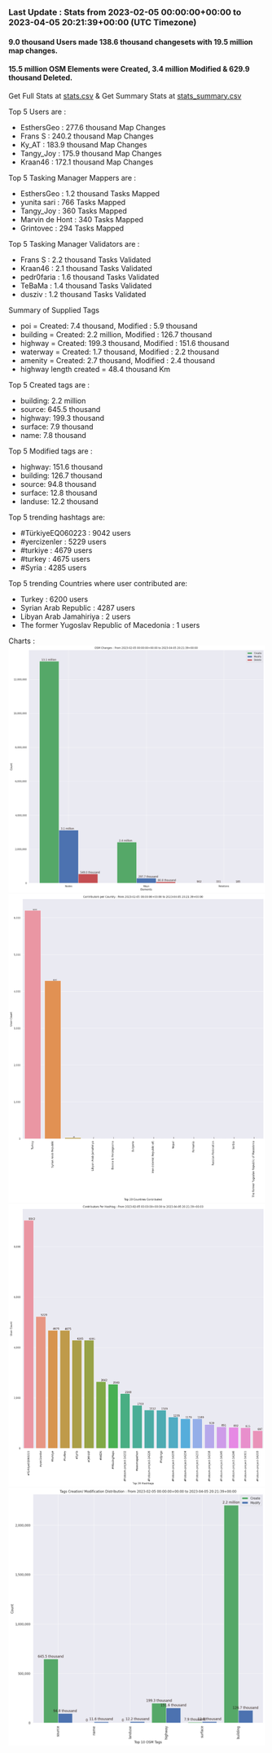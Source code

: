 ### Last Update : Stats from 2023-02-05 00:00:00+00:00 to 2023-04-05 20:21:39+00:00 (UTC Timezone)

#### 9.0 thousand Users made 138.6 thousand changesets with 19.5 million map changes.
#### 15.5 million OSM Elements were Created, 3.4 million Modified & 629.9 thousand Deleted.
Get Full Stats at [stats.csv](/stats/turkeyeq/Daily/stats.csv)
 & Get Summary Stats at [stats_summary.csv](/stats/turkeyeq/Daily/stats_summary.csv)

Top 5 Users are : 
- EsthersGeo : 277.6 thousand Map Changes
- Frans S : 240.2 thousand Map Changes
- Ky_AT : 183.9 thousand Map Changes
- Tangy_Joy : 175.9 thousand Map Changes
- Kraan46 : 172.1 thousand Map Changes

Top 5 Tasking Manager Mappers are : 
- EsthersGeo : 1.2 thousand Tasks Mapped
- yunita sari : 766 Tasks Mapped
- Tangy_Joy : 360 Tasks Mapped
- Marvin de Hont : 340 Tasks Mapped
- Grintovec : 294 Tasks Mapped

Top 5 Tasking Manager Validators are : 
- Frans S : 2.2 thousand Tasks Validated
- Kraan46 : 2.1 thousand Tasks Validated
- pedr0faria : 1.6 thousand Tasks Validated
- TeBaMa : 1.4 thousand Tasks Validated
- dusziv : 1.2 thousand Tasks Validated

Summary of Supplied Tags
- poi = Created: 7.4 thousand, Modified : 5.9 thousand
- building = Created: 2.2 million, Modified : 126.7 thousand
- highway = Created: 199.3 thousand, Modified : 151.6 thousand
- waterway = Created: 1.7 thousand, Modified : 2.2 thousand
- amenity = Created: 2.7 thousand, Modified : 2.4 thousand
- highway length created = 48.4 thousand Km


Top 5 Created tags are :
- building: 2.2 million
- source: 645.5 thousand
- highway: 199.3 thousand
- surface: 7.9 thousand
- name: 7.8 thousand


Top 5 Modified tags are :
- highway: 151.6 thousand
- building: 126.7 thousand
- source: 94.8 thousand
- surface: 12.8 thousand
- landuse: 12.2 thousand


Top 5 trending hashtags are:
- #TürkiyeEQ060223 : 9042 users
- #yercizenler : 5229 users
- #turkiye : 4679 users
- #turkey : 4675 users
- #Syria : 4285 users


Top 5 trending Countries where user contributed are:
- Turkey : 6200 users
- Syrian Arab Republic : 4287 users
- Libyan Arab Jamahiriya : 2 users
- The former Yugoslav Republic of Macedonia : 1 users


 Charts : 
![Alt text](./stats_osm_changes.png) 
![Alt text](./stats_users_per_country.png) 
![Alt text](./stats_users_per_hashtag.png) 
![Alt text](./stats_tags.png) 
